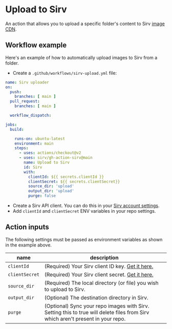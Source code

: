 # Upload to Sirv
An action that allows you to upload a specific folder's content to Sirv <a href="https://sirv.com/">image CDN</a>.

## Workflow example
Here's an example of how to automatically upload images to Sirv from a folder.
- Create a `.github/workflows/sirv-upload.yml` file:
```yaml
name: Sirv uploader
on:
  push:
    branches: [ main ]
  pull_request:
    branches: [ main ]

  workflow_dispatch:

jobs:
  build:

    runs-on: ubuntu-latest
    environment: main
    steps:
      - uses: actions/checkout@v2
      - uses: sirv/gh-action-sirv@main
        name: Upload to Sirv
        id: Sirv
        with:
          clientId: ${{ secrets.clientId }}
          clientSecret: ${{ secrets.clientSecret}}
          source_dir: 'upload'
          output_dir: 'upload'
          purge: false
```
- Create a Sirv API client. You can do this in your [Sirv account settings](https://my.sirv.com/#/account/settings/api).
- Add `clientId` and `clientSecret` ENV variables in your repo settings.

## Action inputs

The following settings must be passed as environment variables as shown in the example above.

| name                    | description                                                  |
| ----------------------- | ------------------------------------------------------------ |
| `clientId`            | (Required) Your Sirv client ID key. [Get it here.](https://my.sirv.com/#/account/settings/api) |
| `clientSecret` | (Required) Your Sirv client secret. [Get it here.](https://my.sirv.com/#/account/settings/api) |
| `source_dir`            | (Required) The local directory (or file) you wish to upload to Sirv. |
| `output_dir`       | (Optional) The destination directory in Sirv. |
| `purge`       | (Optional) Sync your repo images with Sirv. Setting this to true will delete files from Sirv which aren't present in your repo.  |


